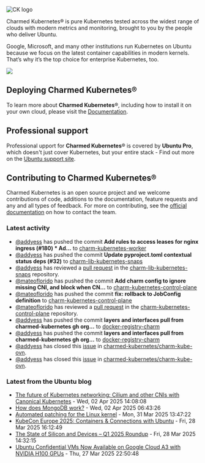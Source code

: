 ![CK logo](https://assets.ubuntu.com/v1/451d4cf4-Charmed+Kubernetes_RGB_onWhite_2022.svg)

Charmed Kubernetes® is pure Kubernetes tested across the widest range of clouds with modern metrics and monitoring, brought to you by the people who deliver Ubuntu.

Google, Microsoft, and many other institutions run Kubernetes on Ubuntu because we focus on the latest container capabilities in modern kernels. That’s why it’s the top choice for enterprise Kubernetes, too.

![](https://assets.ubuntu.com/v1/843c77b6-juju-at-a-glace.svg)

## Deploying Charmed Kubernetes®

To learn more about **Charmed Kubernetes**®, including how to install it on your own cloud, please visit the [Documentation][docs].

## Professional support

Professional upport for **Charmed Kubernetes**® is covered by **Ubuntu Pro**, which doesn't just cover Kubernetes, but your entire stack - Find out more on the [Ubuntu support site](https://ubuntu.com/support).

## Contributing to Charmed Kubernetes®

Charmed Kubernetes is an open source project and we welcome contributions of code, additions to the documentation, feature requests and any and all types of feedback. For more on contributing, see the [official documentation][get-in-touch] on how to contact the team.

<!-- LINKS -->
[docs]: https://ubuntu.com/kubernetes/docs
[get-in-touch]: https://ubuntu.com/kubernetes/docs/get-in-touch

### Latest activity

<!-- activity starts -->
 - [@addyess](https://github.com/addyess) has pushed the commit **Add rules to access leases for nginx ingress (#180)  * Ad...** to [charm-kubernetes-worker](https://github.com/charmed-kubernetes/charm-kubernetes-worker)
 - [@addyess](https://github.com/addyess) has pushed the commit **Update pyproject.toml contextual status deps (#32)** to [charm-lib-kubernetes-snaps](https://github.com/charmed-kubernetes/charm-lib-kubernetes-snaps)
 - [@addyess](https://github.com/addyess) has reviewed a [pull request](https://github.com/charmed-kubernetes/charm-lib-kubernetes-snaps/pull/32) in the [charm-lib-kubernetes-snaps](https://github.com/charmed-kubernetes/charm-lib-kubernetes-snaps) repository.
 - [@mateoflorido](https://github.com/mateoflorido) has pushed the commit **Add charm config to ignore missing CNI, and block when CN...** to [charm-kubernetes-control-plane](https://github.com/charmed-kubernetes/charm-kubernetes-control-plane)
 - [@mateoflorido](https://github.com/mateoflorido) has pushed the commit **fix: rollback to JobConfig definition** to [charm-kubernetes-control-plane](https://github.com/charmed-kubernetes/charm-kubernetes-control-plane)
 - [@mateoflorido](https://github.com/mateoflorido) has reviewed a [pull request](https://github.com/charmed-kubernetes/charm-kubernetes-control-plane/pull/376) in the [charm-kubernetes-control-plane](https://github.com/charmed-kubernetes/charm-kubernetes-control-plane) repository.
 - [@addyess](https://github.com/addyess) has pushed the commit **layers and interfaces pull from charmed-kubernetes gh org...** to [docker-registry-charm](https://github.com/charmed-kubernetes/docker-registry-charm)
 - [@addyess](https://github.com/addyess) has pushed the commit **layers and interfaces pull from charmed-kubernetes gh org...** to [docker-registry-charm](https://github.com/charmed-kubernetes/docker-registry-charm)
 - [@addyess](https://github.com/addyess) has closed this [issue](https://github.com/charmed-kubernetes/charm-kube-ovn/issues/52) in [charmed-kubernetes/charm-kube-ovn](https://api.github.com/repos/charmed-kubernetes/charm-kube-ovn).
 - [@addyess](https://github.com/addyess) has closed this [issue](https://github.com/charmed-kubernetes/charm-kube-ovn/issues/54) in [charmed-kubernetes/charm-kube-ovn](https://api.github.com/repos/charmed-kubernetes/charm-kube-ovn).
<!-- activity ends -->

<!-- roadmap starts -->

<!-- roadmap ends -->

### Latest from the Ubuntu blog

<!-- blog starts -->
* [The future of Kubernetes networking: Cilium and other CNIs with Canonical Kubernetes](https://ubuntu.com//blog/canonical-kubernetes-cilium-and-other-cnis) - Wed, 02 Apr 2025 14:08:08 
* [How does MongoDB work?](https://ubuntu.com//blog/how-does-mongodb-work) - Wed, 02 Apr 2025 06:43:26 
* [Automated patching for the Linux kernel](https://ubuntu.com//blog/automated-patching-for-the-linux-kernel) - Mon, 31 Mar 2025 13:47:22 
* [KubeCon Europe 2025: Containers &amp; Connections with Ubuntu](https://ubuntu.com//blog/kubecon-europe-2025) - Fri, 28 Mar 2025 16:12:49 
* [The State of Silicon and Devices &#8211; Q1 2025 Roundup](https://ubuntu.com//blog/state-of-silicon-devices-q1) - Fri, 28 Mar 2025 14:32:15 
* [Ubuntu Confidential VMs Now Available on Google Cloud A3 with NVIDIA H100 GPUs](https://ubuntu.com//blog/ubuntu-confidential-vms-now-available-on-google-cloud-a3-with-nvidia-h100-gpus) - Thu, 27 Mar 2025 22:50:48 
<!-- blog ends -->
